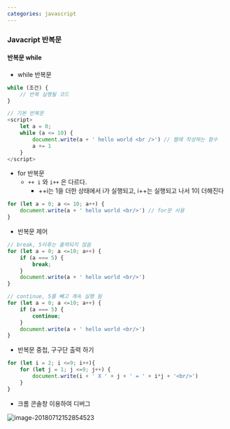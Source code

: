 ```yaml
---
categories: javascript
---
```


### Javacript 반복문

#### 반복문 while

* while 반복문

```javascript
while (조건) {
    // 반복 실행될 코드
}

// 기본 반복문
<script>
    let a = 0;
    while (a <= 10) {
        document.write(a + ' hello world <br />') // 웹에 작성하는 함수
        a += 1
    }
</script>
```

* for 반복문
  * `++ i` 와 `i++` 은 다르다.
    * ++i는 1을 더한 상태에서 i가 실행되고, i++는 실행되고 나서 1이 더해진다

```javascript
for (let a = 0; a <= 10; a++) {
    document.write(a + ' hello world <br/>') // for문 사용
}
```

* 반복문 제어

```javascript
// break, 5이후는 출력되지 않음
for (let a = 0; a <=10; a++) {
    if (a === 5) {
        break;
    }
    document.write(a + ' hello world <br/>')
}

// continue, 5를 빼고 계속 실행 됨
for (let a = 0; a <=10; a++) {
    if (a === 5) {
        continue;
    }
    document.write(a + ' hello world <br/>')
}
```

* 반복문 중첩, 구구단 출력 하기

```javascript
for (let i = 2; i <=9; i++){
    for (let j = 1; j <=9; j++) {
        document.write(i + ' X ' + j + ' = ' + i*j + '<br/>')
    }
}
```

* 크롬 콘솔창 이용하여 디버그

![image-20180712152854523](https://ws1.sinaimg.cn/large/006tKfTcgy1ft72b22n70j313q0xu46i.jpg)